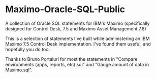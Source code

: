 # Maximo-Oracle-SQL-Public
A collection of Oracle SQL statements for IBM's Maximo (specifically designed for Control Desk, 7.5 and Maximo Asset Management 7.6)

This is a selection of statements I've built while administering an IBM Maximo 7.5 Control Desk implementation.  I've found them useful, and hopefully you do too.

Thanks to Bruno Portaluri for most the statements in "Compare environments (apps, reports, etc).sql" and "Gauge amount of data in Maximo.sql".
